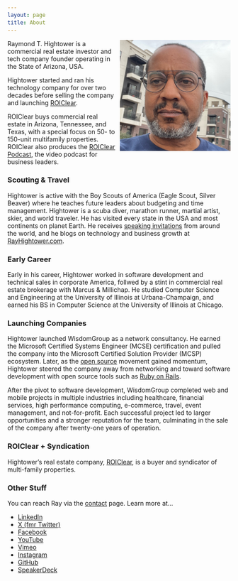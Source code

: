 ```yaml
---
layout: page
title: About
---
```


<img style="margin-left:10px" align="right" src="/images/RayHightower_Phoenix_Dec2023.jpg" width="250" alt="Ray Hightower in Phoenix, AZ, USA. December 2023." title="Ray Hightower in Phoenix, AZ, USA. December 2023." />

Raymond T. Hightower is a commercial real estate investor and tech company founder operating in the State of Arizona, USA. 

Hightower started and ran his technology company for over two decades before selling the company and launching [ROIClear](https://ROIClear.com). 

ROIClear buys commercial real estate in Arizona, Tennessee, and Texas, with a special focus on 50- to 150-unit multifamily properties. ROIClear also produces the [ROIClear Podcast](https://www.youtube.com/@ROIClear), the video podcast for business leaders. 

### Scouting & Travel

Hightower is active with the Boy Scouts of America (Eagle Scout, Silver Beaver) where he teaches future leaders about budgeting and time management. Hightower is a scuba diver, marathon runner, martial artist, skier, and world traveler. He has visited every state in the USA and most continents on planet Earth. He receives [speaking invitations](/speaking) from around the world, and he blogs on technology and business growth at [RayHightower.com](/).

### Early Career

Early in his career, Hightower worked in software development and technical sales in corporate America, follwed by a stint in commercial real estate brokerage with Marcus & Millichap. He studied Computer Science and Engineering at the University of Illinois at Urbana-Champaign, and earned his BS in Computer Science at the University of Illinois at Chicago.

### Launching Companies

Hightower launched WisdomGroup as a network consultancy. He earned the Microsoft Certified Systems Engineer (MCSE) certification and pulled the company into the Microsoft Certified Solution Provider (MCSP) ecosystem. Later, as the [open source](/blog/2014/02/22/what-is-open-source/) movement gained momentum, Hightower steered the company away from networking and toward software development with open source tools such as [Ruby on Rails](/blog/2017/07/25/a-business-view-of-ruby-on-rails/).

After the pivot to software development, WisdomGroup completed web and mobile projects in multiple industries including healthcare, financial services, high performance computing, e-commerce, travel, event management, and not-for-profit. Each successful project led to larger opportunities and a stronger reputation for the team, culminating in the sale of the company after twenty-one years of operation.

### ROIClear + Syndication

Hightower’s real estate company, [ROIClear](https://ROIClear.com), is a buyer and syndicator of multi-family properties.


### Other Stuff

You can reach Ray via the [contact](/contact) page. Learn more at…

* [LinkedIn](https://linkedin.com/in/rayhightower)
* [X (fmr Twitter)](https://x.com/rayhightower)
* [Facebook](https://facebook.com/rayhightower)
* [YouTube](https://youtube.com/rayhightower)
* [Vimeo](https://vimeo.com/rayhightower)
* [Instagram](https://instagram.com/rayhightower)
* [GitHub](https://github.com/rayhightower)
* [SpeakerDeck](https://speakerdeck.com/rayhightower)

